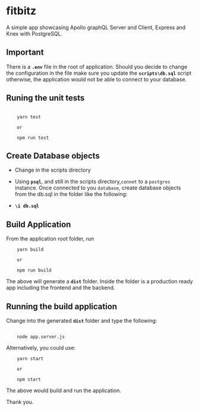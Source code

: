 # fitbitz

A simple app showcasing Apollo graphQL Server and Client, Express and Knex with PostgreSQL.

## Important

There is a **`.env`** file in the root of application.
Should you decide to change the configuration in the file make sure you update the **`scripts\db.sql`** script otherwise, the application would not be able to connect to your database.

## Runing the unit tests

```cli

    yarn test

    or

    npm run test
```

## Create Database objects

- Change in the scripts directory
- Using **`psql`**, and still in the scripts directory,`connet` to a `postgres` instance. Once connected to you `database`, create database objects from the db.sql in the folder like the following:

- **`\i db.sql`**

## Build Application

From the application root folder, run

```cli
    yarn build

    or

    npm run build
```

The above will generate a **`dist`** folder. Inside the folder is a production ready app including the frontend and the backend.

## Running the build application

Change into the generated **`dist`** folder and type the following:

```cli

    node app.server.js

```

Alternatively, you could use:

```cli
    yarn start

    or

    npm start
```

The above would build and run the application.

Thank you.
